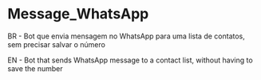 # Message_WhatsApp
BR - Bot que envia mensagem no WhatsApp para uma lista de contatos, sem precisar salvar o número

EN - Bot that sends WhatsApp message to a contact list, without having to save the number
